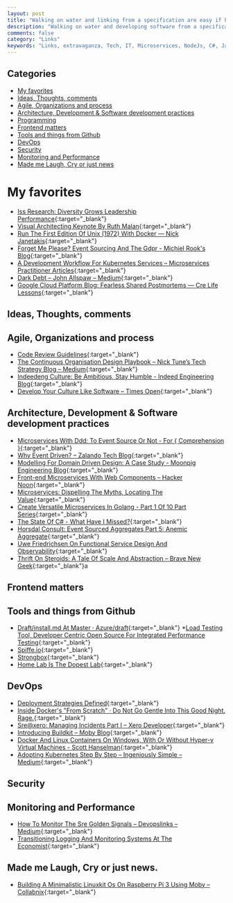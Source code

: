 ```yaml
---
layout: post
title: "Walking on water and linking from a specification are easy if both are frozen."
description: "Walking on water and developing software from a specification are easy if both are frozen. – Edward V. Berard"
comments: false
category: "Links"
keywords: "Links, extravaganza, Tech, IT, Microservices, NodeJs, C#, Javascript, Solution architecture"
---
```


## Categories ##
* [My favorites](#favorites)
* [Ideas, Thoughts, comments](#ideas)
* [Agile, Organizations and process](#agile)
* [Architecture, Development & Software development practices](#development)
* [Programming](#net)
* [Frontend matters](#web)
* [Tools and things from Github](#tools)
* [DevOps](#devops)
* [Security](#security)
* [Monitoring and Performance](#monitoring)
* [Made me Laugh, Cry or just news](#news)

# My favorites<a name="favorites"></a> #
* [Iss Research: Diversity Grows Leadership Performance](https://servicefutures.com/iss-research-shows-diversity-grows-leadership-performance/){:target="_blank"}
* [Visual Architecting Keynote By Ruth Malan](http://www.ruthmalan.com/Journal/journalcurrent.htm){:target="_blank"}
* [Run The First Edition Of Unix (1972) With Docker — Nick Janetakis](https://nickjanetakis.com/blog/run-the-first-edition-of-unix-1972-with-docker){:target="_blank"}
* [Forget Me Please? Event Sourcing And The Gdpr - Michiel Rook's Blog](https://www.michielrook.nl/2017/11/forget-me-please-event-sourcing-gdpr/?__s=rz6syqwso5amykgnmqva){:target="_blank"}
* [A Development Workflow For Kubernetes Services – Microservices Practitioner Articles](https://articles.microservices.com/a-development-workflow-for-kubernetes-services-10ee017d752a){:target="_blank"}
* [Dark Debt – John Allspaw – Medium](https://medium.com/@allspaw/dark-debt-a508adb848dc){:target="_blank"}
* [Google Cloud Platform Blog: Fearless Shared Postmortems — Cre Life Lessons](https://cloudplatform.googleblog.com/2017/11/fearless-shared-postmortems-CRE-life-lessons.html?m=1){:target="_blank"}

## Ideas, Thoughts, comments <a name="ideas"></a> ##

## Agile, Organizations and process<a name="agile"></a> ##
* [Code Review Guidelines](https://engineeringblog.yelp.com/2017/11/code-review-guidelines.html){:target="_blank"}
* [The Continuous Organisation Design Playbook – Nick Tune’s Tech Strategy Blog – Medium](https://medium.com/nick-tune-tech-strategy-blog/the-continuous-organisation-design-playbook-248b2c4e0816?__s=rz6syqwso5amykgnmqva){:target="_blank"}
* [Indeedeng Culture: Be Ambitious, Stay Humble - Indeed Engineering Blog](http://engineering.indeedblog.com/blog/2017/12/indeedeng-culture-be-ambitious-stay-humble/){:target="_blank"}
* [Develop Your Culture Like Software – Times Open](https://open.nytimes.com/develop-your-culture-like-software-a1a3c1acfd6e){:target="_blank"}

## Architecture, Development & Software development practices <a name="development"></a> ##
* [Microservices With Ddd: To Event Source Or Not - For { Comprehension }](https://forcomprehension.com/2017/10/30/to-event-source-or-not/?__s=rz6syqwso5amykgnmqva){:target="_blank"}
* [Why Event Driven? – Zalando Tech Blog](https://jobs.zalando.com/tech/blog/why-event-driven/index.html){:target="_blank"}
* [Modelling For Domain Driven Design: A Case Study - Moonpig Engineering Blog](https://engineering.moonpig.com/development/modelling-for-domain-driven-design?__s=rz6syqwso5amykgnmqva){:target="_blank"}
* [Front-end Microservices With Web Components – Hacker Noon](https://hackernoon.com/front-end-microservices-with-web-components-597759313393){:target="_blank"}
* [Microservices: Dispelling The Myths, Locating The Value](https://www.ca.com/us/modern-software-factory/content/microservices-dispelling-the-myths-locating-the-value.html){:target="_blank"}
* [Create Versatile Microservices In Golang - Part 1 Of 10 Part Series](https://ewanvalentine.io/microservices-in-golang-part-1/){:target="_blank"}
* [The State Of C# - What Have I Missed?](https://www.filipekberg.se/2017/11/21/csharp-what-is-next/){:target="_blank"}
* [Horsdal Consult: Event Sourced Aggregates Part 5: Anemic Aggregate](http://www.horsdal-consult.dk/2017/11/event-sourced-aggregates-part-5-anemic.html){:target="_blank"}
* [Uwe Friedrichsen On Functional Service Design And Observability](https://www.infoq.com/articles/functional-service-design-observability?__s=rz6syqwso5amykgnmqva){:target="_blank"}
* [Thrift On Steroids: A Tale Of Scale And Abstraction – Brave New Geek](http://bravenewgeek.com/thrift-on-steroids-a-tale-of-scale-and-abstraction/){:target="_blank"}a

## Frontend matters <a name="web"></a> ##

## Tools and things from Github <a name="tools"></a> ##
* [Draft/install.md At Master · Azure/draft](https://github.com/Azure/draft/blob/master/docs/install.md){:target="_blank"}
*[Load Testing Tool, Developer Centric Open Source For Integrated Performance Testing](https://k6.io/){:target="_blank"}
* [Spiffe.io](https://spiffe.io/){:target="_blank"}
* [Strongbox](https://schibsted.github.io/strongbox/){:target="_blank"}
* [Home Lab Is The Dopest Lab](https://blog.jessfraz.com/post/home-lab-is-the-dopest-lab/){:target="_blank"}

## DevOps<a name="devops"></a> ##
* [Deployment Strategies Defined](http://blog.itaysk.com/2017/11/20/deployment-strategies-defined){:target="_blank"}
* [Inside Docker's "From Scratch" · Do Not Go Gentle Into This Good Night. Rage.](https://embano1.github.io/post/scratch/){:target="_blank"}
* [Sre@xero: Managing Incidents Part I – Xero Developer](https://devblog.xero.com/sre-xero-managing-incidents-part-i-7d02d650a71c?__s=6izvcszagfpuqzzmdi2h){:target="_blank"}
* [Introducing Buildkit – Moby Blog](https://blog.mobyproject.org/introducing-buildkit-17e056cc5317){:target="_blank"}
* [Docker And Linux Containers On Windows, With Or Without Hyper-v Virtual Machines - Scott Hanselman](https://www.hanselman.com/blog/DockerAndLinuxContainersOnWindowsWithOrWithoutHyperVVirtualMachines.aspx){:target="_blank"}
* [Adopting Kubernetes Step By Step – Ingeniously Simple – Medium](https://medium.com/ingeniouslysimple/adopting-kubernetes-step-by-step-f93093c13dfe){:target="_blank"}

## Security<a name="security"></a> ##

## Monitoring and Performance <a name="monitoring"></a> ##
* [How To Monitor The Sre Golden Signals – Devopslinks – Medium](https://medium.com/devopslinks/how-to-monitor-the-sre-golden-signals-1391cadc7524){:target="_blank"}
* [Transitioning Logging And Monitoring Systems At The Economist](https://medium.com/@kathrynjonas/transitioning-logging-and-monitoring-systems-at-the-economist-3c6116ba30a8?__s=6izvcszagfpuqzzmdi2h){:target="_blank"}

## Made me Laugh, Cry or just news. <a name="news"></a> ##
* [Building A Minimalistic Linuxkit Os On Raspberry Pi 3 Using Moby – Collabnix](http://collabnix.com/building-linuxkit-os-on-raspberry-pi/){:target="_blank"}
